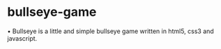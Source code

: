# bullseye-game
 
• Bullseye is a little and simple bullseye game written in html5, css3 and javascript.
